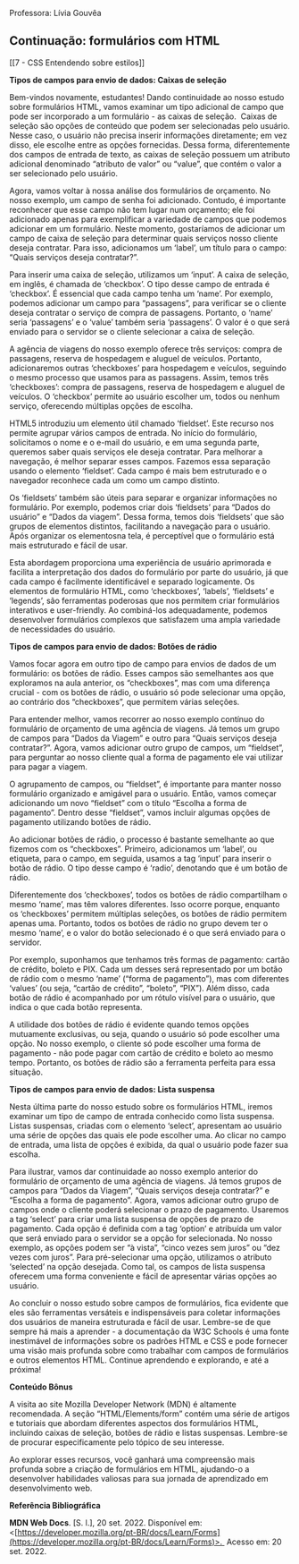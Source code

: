 Professora: Lívia Gouvêa
## Continuação: formulários com HTML
[[7 - CSS Entendendo sobre estilos]]

**Tipos de campos para envio de dados: Caixas de seleção**  

Bem-vindos novamente, estudantes! Dando continuidade ao nosso estudo sobre formulários HTML, vamos examinar um tipo adicional de campo que pode ser incorporado a um formulário - as caixas de seleção.  Caixas de seleção são opções de conteúdo que podem ser selecionadas pelo usuário. Nesse caso, o usuário não precisa inserir informações diretamente; em vez disso, ele escolhe entre as opções fornecidas. Dessa forma, diferentemente dos campos de entrada de texto, as caixas de seleção possuem um atributo adicional denominado “atributo de valor” ou “value”, que contém o valor a ser selecionado pelo usuário.

Agora, vamos voltar à nossa análise dos formulários de orçamento. No nosso exemplo, um campo de senha foi adicionado. Contudo, é importante reconhecer que esse campo não tem lugar num orçamento; ele foi adicionado apenas para exemplificar a variedade de campos que podemos adicionar em um formulário. Neste momento, gostaríamos de adicionar um campo de caixa de seleção para determinar quais serviços nosso cliente deseja contratar. Para isso, adicionamos um ‘label’, um título para o campo: “Quais serviços deseja contratar?”.

Para inserir uma caixa de seleção, utilizamos um ‘input’. A caixa de seleção, em inglês, é chamada de ‘checkbox’. O tipo desse campo de entrada é ‘checkbox’. É essencial que cada campo tenha um ‘name’. Por exemplo, podemos adicionar um campo para “passagens”, para verificar se o cliente deseja contratar o serviço de compra de passagens. Portanto, o ‘name’ seria ‘passagens’ e o ‘value’ também seria ‘passagens’. O valor é o que será enviado para o servidor se o cliente selecionar a caixa de seleção.

A agência de viagens do nosso exemplo oferece três serviços: compra de passagens, reserva de hospedagem e aluguel de veículos. Portanto, adicionaremos outras ‘checkboxes’ para hospedagem e veículos, seguindo o mesmo processo que usamos para as passagens. Assim, temos três ‘checkboxes’: compra de passagens, reserva de hospedagem e aluguel de veículos. O ‘checkbox’ permite ao usuário escolher um, todos ou nenhum serviço, oferecendo múltiplas opções de escolha.

HTML5 introduziu um elemento útil chamado ‘fieldset’. Este recurso nos permite agrupar vários campos de entrada. No início do formulário, solicitamos o nome e o e-mail do usuário, e em uma segunda parte, queremos saber quais serviços ele deseja contratar. Para melhorar a navegação, é melhor separar esses campos. Fazemos essa separação usando o elemento ‘fieldset’. Cada campo é mais bem estruturado e o navegador reconhece cada um como um campo distinto.

Os ‘fieldsets’ também são úteis para separar e organizar informações no formulário. Por exemplo, podemos criar dois ‘fieldsets’ para “Dados do usuário” e “Dados da viagem”. Dessa forma, temos dois ‘fieldsets’ que são grupos de elementos distintos, facilitando a navegação para o usuário. Após organizar os elementosna tela, é perceptível que o formulário está mais estruturado e fácil de usar.

Esta abordagem proporciona uma experiência de usuário aprimorada e facilita a interpretação dos dados do formulário por parte do usuário, já que cada campo é facilmente identificável e separado logicamente. Os elementos de formulário HTML, como ‘checkboxes’, ‘labels’, ‘fieldsets’ e ‘legends’, são ferramentas poderosas que nos permitem criar formulários interativos e user-friendly. Ao combiná-los adequadamente, podemos desenvolver formulários complexos que satisfazem uma ampla variedade de necessidades do usuário.

  

**Tipos de campos para envio de dados: Botões de rádio**

Vamos focar agora em outro tipo de campo para envios de dados de um formulário: os botões de rádio. Esses campos são semelhantes aos que exploramos na aula anterior, os “checkboxes”, mas com uma diferença crucial - com os botões de rádio, o usuário só pode selecionar uma opção, ao contrário dos “checkboxes”, que permitem várias seleções.

Para entender melhor, vamos recorrer ao nosso exemplo contínuo do formulário de orçamento de uma agência de viagens. Já temos um grupo de campos para “Dados da Viagem” e outro para “Quais serviços deseja contratar?”. Agora, vamos adicionar outro grupo de campos, um “fieldset”, para perguntar ao nosso cliente qual a forma de pagamento ele vai utilizar para pagar a viagem.

O agrupamento de campos, ou “fieldset”, é importante para manter nosso formulário organizado e amigável para o usuário. Então, vamos começar adicionando um novo “fieldset” com o título “Escolha a forma de pagamento”. Dentro desse “fieldset”, vamos incluir algumas opções de pagamento utilizando botões de rádio.

Ao adicionar botões de rádio, o processo é bastante semelhante ao que fizemos com os “checkboxes”. Primeiro, adicionamos um ‘label’, ou etiqueta, para o campo, em seguida, usamos a tag ‘input’ para inserir o botão de rádio. O tipo desse campo é ‘radio’, denotando que é um botão de rádio.

Diferentemente dos ‘checkboxes’, todos os botões de rádio compartilham o mesmo ‘name’, mas têm valores diferentes. Isso ocorre porque, enquanto os ‘checkboxes’ permitem múltiplas seleções, os botões de rádio permitem apenas uma. Portanto, todos os botões de rádio no grupo devem ter o mesmo ‘name’, e o valor do botão selecionado é o que será enviado para o servidor.

Por exemplo, suponhamos que tenhamos três formas de pagamento: cartão de crédito, boleto e PIX. Cada um desses será representado por um botão de rádio com o mesmo ‘name’ (“forma de pagamento”), mas com diferentes ‘values’ (ou seja, “cartão de crédito”, “boleto”, “PIX”). Além disso, cada botão de rádio é acompanhado por um rótulo visível para o usuário, que indica o que cada botão representa.

A utilidade dos botões de rádio é evidente quando temos opções mutuamente exclusivas, ou seja, quando o usuário só pode escolher uma opção. No nosso exemplo, o cliente só pode escolher uma forma de pagamento - não pode pagar com cartão de crédito e boleto ao mesmo tempo. Portanto, os botões de rádio são a ferramenta perfeita para essa situação.

  

**Tipos de campos para envio de dados: Lista suspensa**

Nesta última parte do nosso estudo sobre os formulários HTML, iremos examinar um tipo de campo de entrada conhecido como lista suspensa. Listas suspensas, criadas com o elemento ‘select’, apresentam ao usuário uma série de opções das quais ele pode escolher uma. Ao clicar no campo de entrada, uma lista de opções é exibida, da qual o usuário pode fazer sua escolha.

Para ilustrar, vamos dar continuidade ao nosso exemplo anterior do formulário de orçamento de uma agência de viagens. Já temos grupos de campos para “Dados da Viagem”, “Quais serviços deseja contratar?” e “Escolha a forma de pagamento”. Agora, vamos adicionar outro grupo de campos onde o cliente poderá selecionar o prazo de pagamento. Usaremos a tag ‘select’ para criar uma lista suspensa de opções de prazo de pagamento. Cada opção é definida com a tag ‘option’ e atribuída um valor que será enviado para o servidor se a opção for selecionada. No nosso exemplo, as opções podem ser “à vista”, “cinco vezes sem juros” ou “dez vezes com juros”. Para pré-selecionar uma opção, utilizamos o atributo ‘selected’ na opção desejada. Como tal, os campos de lista suspensa oferecem uma forma conveniente e fácil de apresentar várias opções ao usuário.

Ao concluir o nosso estudo sobre campos de formulários, fica evidente que eles são ferramentas versáteis e indispensáveis para coletar informações dos usuários de maneira estruturada e fácil de usar. Lembre-se de que sempre há mais a aprender - a documentação da W3C Schools é uma fonte inestimável de informações sobre os padrões HTML e CSS e pode fornecer uma visão mais profunda sobre como trabalhar com campos de formulários e outros elementos HTML. Continue aprendendo e explorando, e até a próxima!

  

**Conteúdo Bônus**

A visita ao site Mozilla Developer Network (MDN) é altamente recomendada. A seção “HTML/Elements/form” contém uma série de artigos e tutoriais que abordam diferentes aspectos dos formulários HTML, incluindo caixas de seleção, botões de rádio e listas suspensas. Lembre-se de procurar especificamente pelo tópico de seu interesse.

Ao explorar esses recursos, você ganhará uma compreensão mais profunda sobre a criação de formulários em HTML, ajudando-o a desenvolver habilidades valiosas para sua jornada de aprendizado em desenvolvimento web.

  

  

**Referência Bibliográfica**

**MDN Web Docs**. [S. l.], 20 set. 2022. Disponível em: <[https://developer.mozilla.org/pt-BR/docs/Learn/Forms](https://developer.mozilla.org/pt-BR/docs/Learn/Forms)>.  Acesso em: 20 set. 2022.